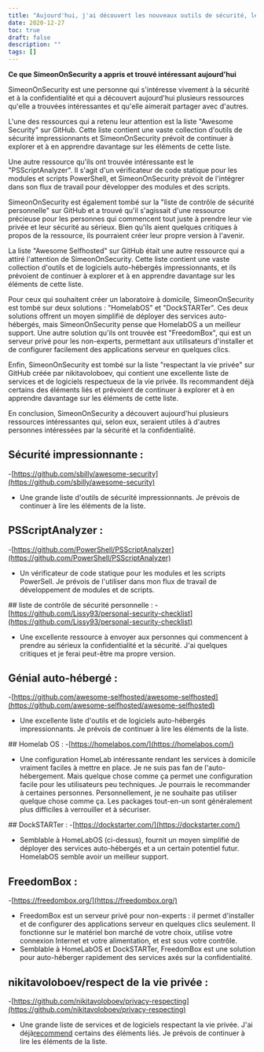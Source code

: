 ```yaml
---
title: "Aujourd'hui, j'ai découvert les nouveaux outils de sécurité, les analyseurs de code statique et les options de service auto-hébergé"
date: 2020-12-27
toc: true
draft: false
description: ""
tags: []
---
```


**Ce que SimeonOnSecurity a appris et trouvé intéressant aujourd'hui**

SimeonOnSecurity est une personne qui s'intéresse vivement à la sécurité et à la confidentialité et qui a découvert aujourd'hui plusieurs ressources qu'elle a trouvées intéressantes et qu'elle aimerait partager avec d'autres.

L'une des ressources qui a retenu leur attention est la liste "Awesome Security" sur GitHub. Cette liste contient une vaste collection d'outils de sécurité impressionnants et SimeonOnSecurity prévoit de continuer à explorer et à en apprendre davantage sur les éléments de cette liste.

Une autre ressource qu'ils ont trouvée intéressante est le "PSScriptAnalyzer". Il s'agit d'un vérificateur de code statique pour les modules et scripts PowerShell, et SimeonOnSecurity prévoit de l'intégrer dans son flux de travail pour développer des modules et des scripts.

SimeonOnSecurity est également tombé sur la "liste de contrôle de sécurité personnelle" sur GitHub et a trouvé qu'il s'agissait d'une ressource précieuse pour les personnes qui commencent tout juste à prendre leur vie privée et leur sécurité au sérieux. Bien qu'ils aient quelques critiques à propos de la ressource, ils pourraient créer leur propre version à l'avenir.

La liste "Awesome Selfhosted" sur GitHub était une autre ressource qui a attiré l'attention de SimeonOnSecurity. Cette liste contient une vaste collection d'outils et de logiciels auto-hébergés impressionnants, et ils prévoient de continuer à explorer et à en apprendre davantage sur les éléments de cette liste.

Pour ceux qui souhaitent créer un laboratoire à domicile, SimeonOnSecurity est tombé sur deux solutions : "HomelabOS" et "DockSTARTer". Ces deux solutions offrent un moyen simplifié de déployer des services auto-hébergés, mais SimeonOnSecurity pense que HomelabOS a un meilleur support. Une autre solution qu'ils ont trouvée est "FreedomBox", qui est un serveur privé pour les non-experts, permettant aux utilisateurs d'installer et de configurer facilement des applications serveur en quelques clics.

Enfin, SimeonOnSecurity est tombé sur la liste "respectant la vie privée" sur GitHub créée par nikitavoloboev, qui contient une excellente liste de services et de logiciels respectueux de la vie privée. Ils recommandent déjà certains des éléments liés et prévoient de continuer à explorer et à en apprendre davantage sur les éléments de cette liste.

En conclusion, SimeonOnSecurity a découvert aujourd'hui plusieurs ressources intéressantes qui, selon eux, seraient utiles à d'autres personnes intéressées par la sécurité et la confidentialité.


## Sécurité impressionnante :
-[https://github.com/sbilly/awesome-security](https://github.com/sbilly/awesome-security)
- Une grande liste d'outils de sécurité impressionnants. Je prévois de continuer à lire les éléments de la liste.

## PSScriptAnalyzer :
-[https://github.com/PowerShell/PSScriptAnalyzer](https://github.com/PowerShell/PSScriptAnalyzer)
- Un vérificateur de code statique pour les modules et les scripts PowerSell. Je prévois de l'utiliser dans mon flux de travail de développement de modules et de scripts.

## liste de contrôle de sécurité personnelle :
-[https://github.com/Lissy93/personal-security-checklist](https://github.com/Lissy93/personal-security-checklist)
- Une excellente ressource à envoyer aux personnes qui commencent à prendre au sérieux la confidentialité et la sécurité. J'ai quelques critiques et je ferai peut-être ma propre version.

## Génial auto-hébergé :
-[https://github.com/awesome-selfhosted/awesome-selfhosted](https://github.com/awesome-selfhosted/awesome-selfhosted)
- Une excellente liste d'outils et de logiciels auto-hébergés impressionnants. Je prévois de continuer à lire les éléments de la liste.

## Homelab OS :
-[https://homelabos.com/](https://homelabos.com/)
- Une configuration HomeLab intéressante rendant les services à domicile vraiment faciles à mettre en place. Je ne suis pas fan de l'auto-hébergement. Mais quelque chose comme ça permet une configuration facile pour les utilisateurs peu techniques. Je pourrais le recommander à certaines personnes. Personnellement, je ne souhaite pas utiliser quelque chose comme ça. Les packages tout-en-un sont généralement plus difficiles à verrouiller et à sécuriser.

## DockSTARTer :
-[https://dockstarter.com/](https://dockstarter.com/)
- Semblable à HomeLabOS (ci-dessus), fournit un moyen simplifié de déployer des services auto-hébergés et a un certain potentiel futur. HomelabOS semble avoir un meilleur support.

## FreedomBox :
-[https://freedombox.org/](https://freedombox.org/)
- FreedomBox est un serveur privé pour non-experts : il permet d'installer et de configurer des applications serveur en quelques clics seulement. Il fonctionne sur le matériel bon marché de votre choix, utilise votre connexion Internet et votre alimentation, et est sous votre contrôle.
- Semblable à HomeLabOS et DockSTARTer, FreedomBox est une solution pour auto-héberger rapidement des services axés sur la confidentialité.

## nikitavoloboev/respect de la vie privée :
-[https://github.com/nikitavoloboev/privacy-respecting](https://github.com/nikitavoloboev/privacy-respecting)
- Une grande liste de services et de logiciels respectant la vie privée. J'ai déjà[recommend](https://simeononsecurity.ch/recommendations) certains des éléments liés. Je prévois de continuer à lire les éléments de la liste.
